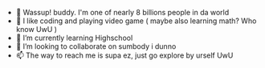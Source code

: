- 👋 Wassup! buddy. I'm one of nearly 8 billions people in da world
- 👀 I like coding and playing video game ( maybe also learning math? Who know UwU )
- 🌱 I’m currently learning Highschool
- 💞️ I’m looking to collaborate on sumbody i dunno
- 📫 The way to reach me is supa ez, just go explore by urself UwU

<!---
Jyah262/Jyah262 is a ✨ special ✨ repository because its `README.md` (this file) appears on your GitHub profile.
You can click the Preview link to take a look at your changes.
--->

